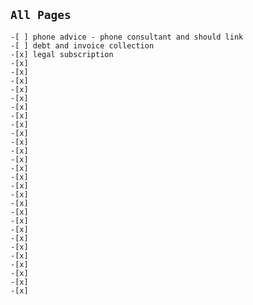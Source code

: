 ## `All Pages`

    -[ ] phone advice - phone consultant and should link
    -[ ] debt and invoice collection
    -[x] legal subscription
    -[x]
    -[x]
    -[x]
    -[x]
    -[x]
    -[x]
    -[x]
    -[x]
    -[x]
    -[x]
    -[x]
    -[x]
    -[x]
    -[x]
    -[x]
    -[x]
    -[x]
    -[x]
    -[x]
    -[x]
    -[x]
    -[x]
    -[x]
    -[x]
    -[x]
    -[x]
    -[x]
